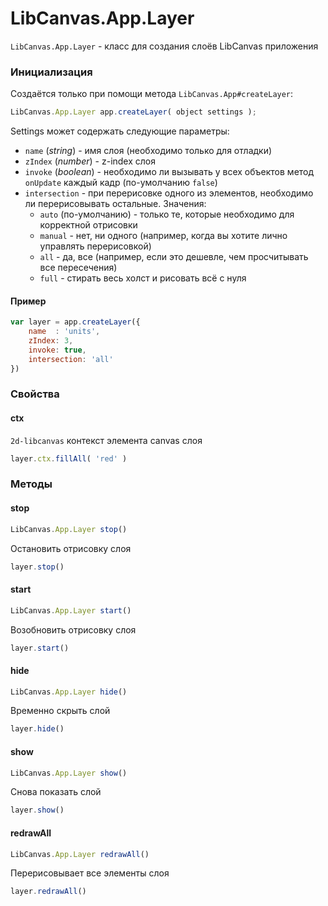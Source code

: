 LibCanvas.App.Layer
===================

`LibCanvas.App.Layer` - класс для создания слоёв LibCanvas приложения

### Инициализация

Создаётся только при помощи метода `LibCanvas.App#createLayer`:

```js
LibCanvas.App.Layer app.createLayer( object settings );
```

Settings может содержать следующие параметры:

* `name` (*string*) - имя слоя (необходимо только для отладки)
* `zIndex` (*number*) - z-index слоя
* `invoke` (*boolean*) - необходимо ли вызывать у всех объектов метод `onUpdate` каждый кадр (по-умолчанию `false`)
* `intersection` - при перерисовке одного из элементов, необходимо ли перерисовывать остальные. Значения:
  * `auto` (по-умолчанию) - только те, которые необходимо для корректной отрисовки
  * `manual` - нет, ни одного (например, когда вы хотите лично управлять перерисовкой)
  * `all` - да, все (например, если это дешевле, чем просчитывать все пересечения)
  * `full` - стирать весь холст и рисовать всё с нуля

#### Пример

```js
var layer = app.createLayer({
	name  : 'units',
	zIndex: 3,
	invoke: true,
	intersection: 'all'
})
```

### Свойства

#### ctx

`2d-libcanvas` контекст элемента canvas слоя

```js
layer.ctx.fillAll( 'red' )
```

### Методы

#### stop

```js
LibCanvas.App.Layer stop()
```

Остановить отрисовку слоя

```js
layer.stop()
```

#### start

```js
LibCanvas.App.Layer start()
```

Возобновить отрисовку слоя

```js
layer.start()
```

#### hide

```js
LibCanvas.App.Layer hide()
```

Временно скрыть слой

```js
layer.hide()
```

#### show

```js
LibCanvas.App.Layer show()
```

Снова показать слой

```js
layer.show()
```

#### redrawAll

```js
LibCanvas.App.Layer redrawAll()
```

Перерисовывает все элементы слоя

```js
layer.redrawAll()
```
